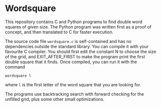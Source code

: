 # Wordsquare
This repository contains C and Python programs to find double word squares of given size. The Python program was written first as a proof of concept, and then translated to C for faster execution.

The source code file `wordsquare.c` is self-contained and has no dependencies outside the standard library. You can compile it with your favourite C compiler. You should first edit the constant N to choose the size of the grid, and EXIT_AFTER_FIRST to make the program print the first double square that it finds. Once compiled, you can run it with the command

```
wordsquare l
```

where `l` is the first letter of the word square that you are looking for.

The programs use backtracking search with forward checking for the unfilled grid, plus some other small optimizations.

